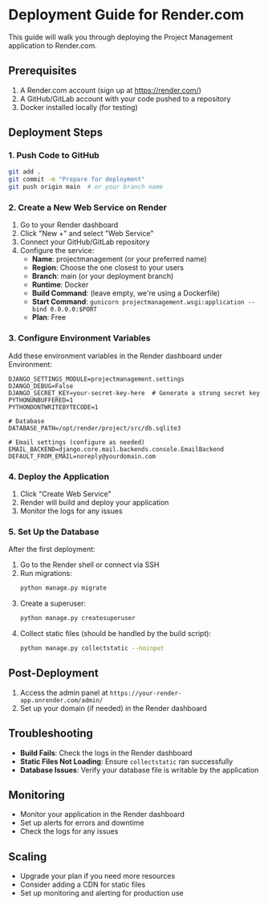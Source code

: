 # Deployment Guide for Render.com

This guide will walk you through deploying the Project Management application to Render.com.

## Prerequisites

1. A Render.com account (sign up at https://render.com/)
2. A GitHub/GitLab account with your code pushed to a repository
3. Docker installed locally (for testing)

## Deployment Steps

### 1. Push Code to GitHub

```bash
git add .
git commit -m "Prepare for deployment"
git push origin main  # or your branch name
```

### 2. Create a New Web Service on Render

1. Go to your Render dashboard
2. Click "New +" and select "Web Service"
3. Connect your GitHub/GitLab repository
4. Configure the service:
   - **Name**: projectmanagement (or your preferred name)
   - **Region**: Choose the one closest to your users
   - **Branch**: main (or your deployment branch)
   - **Runtime**: Docker
   - **Build Command**: (leave empty, we're using a Dockerfile)
   - **Start Command**: `gunicorn projectmanagement.wsgi:application --bind 0.0.0.0:$PORT`
   - **Plan**: Free

### 3. Configure Environment Variables

Add these environment variables in the Render dashboard under Environment:

```
DJANGO_SETTINGS_MODULE=projectmanagement.settings
DJANGO_DEBUG=False
DJANGO_SECRET_KEY=your-secret-key-here  # Generate a strong secret key
PYTHONUNBUFFERED=1
PYTHONDONTWRITEBYTECODE=1

# Database
DATABASE_PATH=/opt/render/project/src/db.sqlite3

# Email settings (configure as needed)
EMAIL_BACKEND=django.core.mail.backends.console.EmailBackend
DEFAULT_FROM_EMAIL=noreply@yourdomain.com
```

### 4. Deploy the Application

1. Click "Create Web Service"
2. Render will build and deploy your application
3. Monitor the logs for any issues

### 5. Set Up the Database

After the first deployment:

1. Go to the Render shell or connect via SSH
2. Run migrations:
   ```bash
   python manage.py migrate
   ```
3. Create a superuser:
   ```bash
   python manage.py createsuperuser
   ```
4. Collect static files (should be handled by the build script):
   ```bash
   python manage.py collectstatic --noinput
   ```

## Post-Deployment

1. Access the admin panel at `https://your-render-app.onrender.com/admin/`
2. Set up your domain (if needed) in the Render dashboard

## Troubleshooting

- **Build Fails**: Check the logs in the Render dashboard
- **Static Files Not Loading**: Ensure `collectstatic` ran successfully
- **Database Issues**: Verify your database file is writable by the application

## Monitoring

- Monitor your application in the Render dashboard
- Set up alerts for errors and downtime
- Check the logs for any issues

## Scaling

- Upgrade your plan if you need more resources
- Consider adding a CDN for static files
- Set up monitoring and alerting for production use
